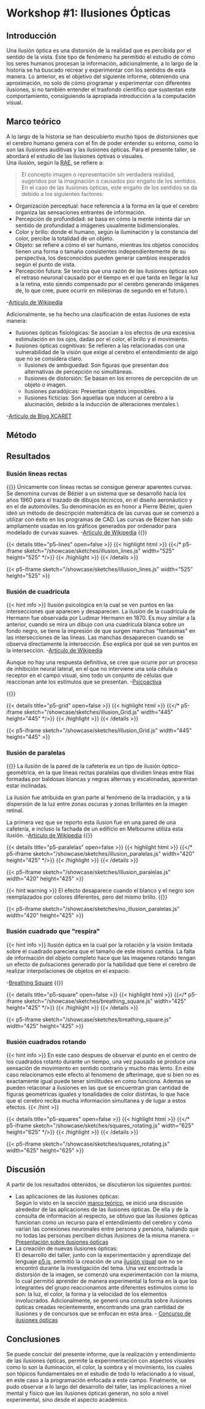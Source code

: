 # **Workshop #1: Ilusiones Ópticas**

## **Introducción**
Una ilusión óptica es una distorsión de la realidad que es percibida por el sentido de la vista. Este tipo de fenómeno ha permitido el estudio de cómo los seres humanos procesan la información, adicionalmente, a lo largo de la historia se ha buscado recrear y experimentar con los sentidos de esta manera. Lo anterior, es el objetivo del siguiente informe, obteniendo una aproximación, no solo de cómo programar y experimentar con diferentes ilusiones, si no también entender el trasfondo científico que sustentan este comportamiento, consiguiendo la apropiada introducción a la computación visual.

## **Marco teórico**

A lo largo de la historia se han descubierto mucho tipos de distorsiones que el cerebro humano genera con el fin de poder entender su entorno, como lo son las ilusiones auditivas y las ilusiones ópticas. Para el presente taller, se abordará el estudio de las ilusiones óptivas o visuales.\
Una ilusión, según la [RAE](https://dle.rae.es/ilusi%C3%B3n), se refiere a:
 > El concepto imagen o representación sin verdadera realidad, sugeridos por la imaginación o causados por engaño de los sentidos.
En el caso de las ilusiones ópticas, este engaño de los sentidos se da debido a los siguientes factores:
- Organización perceptual: hace referencia a la forma en la que el cerebro organiza las sensaciones entrantes de información.
- Percepción de profundidad: se basa en cómo la mente intenta dar un sentido de profundidad a imágenes usualmente bidimensionales.
- Color y brillo: donde el humano, según la iluminación y la constancia del color, percibe la totalidad de un objeto.
- Objeto: se refiere a cómo el ser humano, mientras los objetos conocidos tienen una forma o tamaño consistentes independientemente de su perspectiva, los desconocidos pueden generar cambios inesperados según el punto de vista.
- Percepción futura: Se teoriza que una razón de las ilusiones ópticas son el retraso neuronal causado por el tiempo en el que tarda en llegar la luz a la retina, esto siendo compensado por el cerebro generando imágenes de, lo que cree, puee ocurrir en milésimas de segundo en el futuro.\

-[Artículo de Wikipedia](https://es.wikipedia.org/wiki/Ilusi%C3%B3n_%C3%B3ptica#Ilusiones_visuales_patol%C3%B3gicas)

Adicionalmente, se ha hecho una clasificación de estas ilusiones de esta manera:
 - Ilusiones ópticas fisiológicas: Se asocian a los efectos de una excesiva estimulación en los ojos, dadas por el color, el brillo y el movimiento.
 - Ilusiones ópticas cognitivas: Se refieren a las relacionadas con una vulnerabilidad de la visión que exige al cerebro el entendimiento de algo que no se considera claro.
    - Ilusiones de ambiguedad: Son figuras que presentan dos alternativas de percepción no simultáneas.
    - Ilusiones de distorsión: Se basan en los errores de percepción de un objeto o imagen.
    - Ilusiones paradójicas: Presentan objetos imposibles.
    - Ilusiones ficticias: Son aquellas que inducen al cerebro a la alucinación, debido a la inducción de alteraciones mentales.\
    
-[Artículo de Blog XCARET](https://blog.xcaret.com/es/que-son-las-ilusiones-opticas-y-por-que-nos-gustan-tanto/) 

## **Método**


## **Resultados**


### Ilusión lineas rectas

{{<hint info>}} 
Únicamente con lineas rectas se consigue generar aparentes curvas.
Se denomina curvas de Bézier a un sistema que se desarrolló hacia los años 1960 para el trazado de dibujos técnicos, en el diseño aeronáutico y en el de automóviles. Su denominación es en honor a Pierre Bézier, quien ideó un método de descripción matemática de las curvas que se comenzó a utilizar con éxito en los programas de CAD.
Las curvas de Bézier han sido ampliamente usadas en los gráficos generados por ordenador para modelado de curvas suaves.   -[Articulo de Wikipedia](https://es.wikipedia.org/wiki/Curva_de_Bézier)
{{</hint >}}

{{< details title="p5-lines" open=false >}}
{{< highlight html >}}
{{</* p5-iframe sketch="/showcase/sketches/illusion_lines.js" width="525" height="525" */>}}
{{< /highlight >}}
{{< /details >}}

{{< p5-iframe sketch="/showcase/sketches/illusion_lines.js" width="525" height="525" >}}

### Ilusión de cuadricula
{{< hint info >}}
Ilusión psicológica en la cual se ven puntos en las intersecciones que aparecen y desaparecen.
La ilusión de la cuadrícula de Hermann fue observada por Ludimar Hermann en 1870. Es muy similar a la anterior, cuando se mira un dibujo con una cuadrícula blanca sobre un fondo negro, se tiene la impresión de que surgen manchas "fantasmas" en las intersecciones de las líneas. Las manchas desaparecen cuando se observa directamente la intersección. Eso explica por qué se ven puntos en la intersección.
-[Articulo de Wikipedia](https://es.wikipedia.org/wiki/Ilusión_de_la_cuadrícula)

Aunque no hay una respuesta definitiva, se cree que ocurre por un proceso de inhibición neural lateral, en el que no interviene una sola célula o receptor en el campo visual, sino todo un conjunto de células que reaccionan ante los estímulos que se presentan.    -[Psicoactiva](https://www.psicoactiva.com/blog/ilusion-optica-de-la-cuadricula/)

{{</hint>}}

{{< details title="p5-grid" open=false >}}
{{< highlight html >}}
{{</* p5-iframe sketch="/showcase/sketches/illusion_Grid.js" width="445" height="445" */>}}
{{< /highlight >}}
{{< /details >}}

{{< p5-iframe sketch="/showcase/sketches/illusion_Grid.js" width="445" height="445" >}}

### Ilusión de paralelas

{{<hint info>}}
La ilusión de la pared de la cafetería es un tipo de ilusión óptico-geométrica, en la que líneas rectas paralelas  que dividien líneas entre filas formadas por baldosas blancas y negras alternas y escalonadas, aparentan estar inclinadas.

La ilusión fue atribuida en gran parte al fenómeno de la irradiación, y a la dispersión de la luz entre zonas oscuras y zonas brillantes en la imagen retinal.

La primera vez que se reporto esta ilusion fue en una pared de una cafetería, e incluso la fachada de un edificio en Melbourne utiliza esta ilusión.      -[Articulo de Wikipedia](https://es.wikipedia.org/wiki/Ilusión_de_la_pared_de_la_cafetería)
{{</hint>}}

{{< details title="p5-paralelas" open=false >}}
{{< highlight html >}}
{{</* p5-iframe sketch="/showcase/sketches/illusion_paralelas.js" width="420" height="425" */>}}
{{< /highlight >}}
{{< /details >}}

{{< p5-iframe sketch="/showcase/sketches/illusion_paralelas.js" width="420" height="425" >}}

{{< hint warning >}}
El efecto desaparece cuando el blanco y el negro son reemplazados por colores diferentes, pero del mismo brillo.
{{</hint>}}

{{< p5-iframe sketch="/showcase/sketches/no_illusion_paralelas.js" width="420" height="425" >}}


### Ilusión cuadrado que "respira"

{{< hint info >}}
Ilusión óptica en la cual por la rotación y la visión limitada sobre el cuadrado pareciera que el tamaño de este mismo cambia.
La falta de información del objeto completo hace que las imagenes rotando tengan un efecto de pulsaciones generado por la habilidad que tiene el cerebro de realizar interpolaciones de objetos en el espacio.

-[Breathing Square](https://michaelbach.de/ot/mot-breathingSquare/)
{{</hint>}}

{{< details title="p5-square" open=false >}}
{{< highlight html >}}
{{</* p5-iframe sketch="/showcase/sketches/breathing_square.js" width="425" height="425" */>}}
{{< /highlight >}}
{{< /details >}}

{{< p5-iframe sketch="/showcase/sketches/breathing_square.js" width="425" height="425" >}}

### Ilusión cuadrados rotando
{{< hint info >}}
En este caso despues de observar el punto en el centro de los cuadrados rotanto durante un tiempo, una vez pausado se produce una sensación de movimiento en sentido contrario y mucho más lento.
En este caso relacionamos este efecto al fenomeno de afterimage, que si bien no es exactamente igual puede tener similitudes en como funciona.
Ademas se pueden relaconar a ilusiones en las que se encuentran gran cantidad de figuras geometricas iguales y tonalidades de color distintas, lo que hace que el cerebro reciba mucha información simultanea y de lugar a estos efectos.
{{< /hint >}}


{{< details title="p5-squares" open=false >}}
{{< highlight html >}}
{{</* p5-iframe sketch="/showcase/sketches/squares_rotating.js" width="625" height="625" */>}}
{{< /highlight >}}
{{< /details >}}

{{< p5-iframe sketch="/showcase/sketches/squares_rotating.js" width="625" height="625" >}}

## **Discusión**
A partir de los resultados obtenidos, se discutieron los siguientes puntos:
- Las aplicaciones de las ilusiones ópticas:\
    Según lo visto en la sección [marco teórico](#marco-teórico), se inició una discusión alrededor de las aplicaciones de las ilusiones ópticas. De ella y de la consulta de información al respecto, se obtuvo que las ilusiones ópticas funcionan como un recurso para el entendimiento del cerebro y cómo varían las conexiones neuronales entre persona y persona, hallando que no todas las personas perciben dichas ilusiones de la misma manera. - [Presentación sobre ilusiones ópticas](https://iiep-baires.econ.uba.ar/uploads/eventos/377/archivos/1.pdf)
- La creación de nuevas ilusiones ópticas:\
    El desarrollo del taller, junto con la experimentación y aprendizaje del lenguaje [p5.js](https://p5js.org/es/), permitió la creación de una [ilusión visual](#ilusión-cuadrados-rotando) que no se encontró durante la investigación del tema. Una vez encontrada la distorsión de la imagen, se comenzó una experimentación con la misma, lo cual permitió aprender de manera experimental la forma en la que los integrantes del grupo reaccionamos ante diferentes estímulos como lo son: la luz, el color, la forma y la velocidad de los elementos involucrados. Adicionalmente, se generó una consulta sobre ilusiones ópticas creadas recientemente, encontrando una gran cantidad de ilusiones y de concursos que se enfocan en esta área. - [Concurso de ilusiones ópticas](https://www.bbc.com/mundo/noticias-45884520)


## **Conclusiones**
Se puede concluir del presente informe, que la realización y entendimiento de las ilusiones ópticas, permite la experimentación con aspectos visuales como lo son la iluminación, el color, la sombra y el movimiento, los cuales son tópicos fundamentales en el estudio de todo lo relacionado a lo visual, en este caso a la programación enfocada a este campo. Finalmente, se pudo observar a lo largo del desarrollo del taller, las implicaciones a nivel mental y físico que las ilusiones ópticas generan, no solo a nivel experimental, sino desde el aspecto académico.


